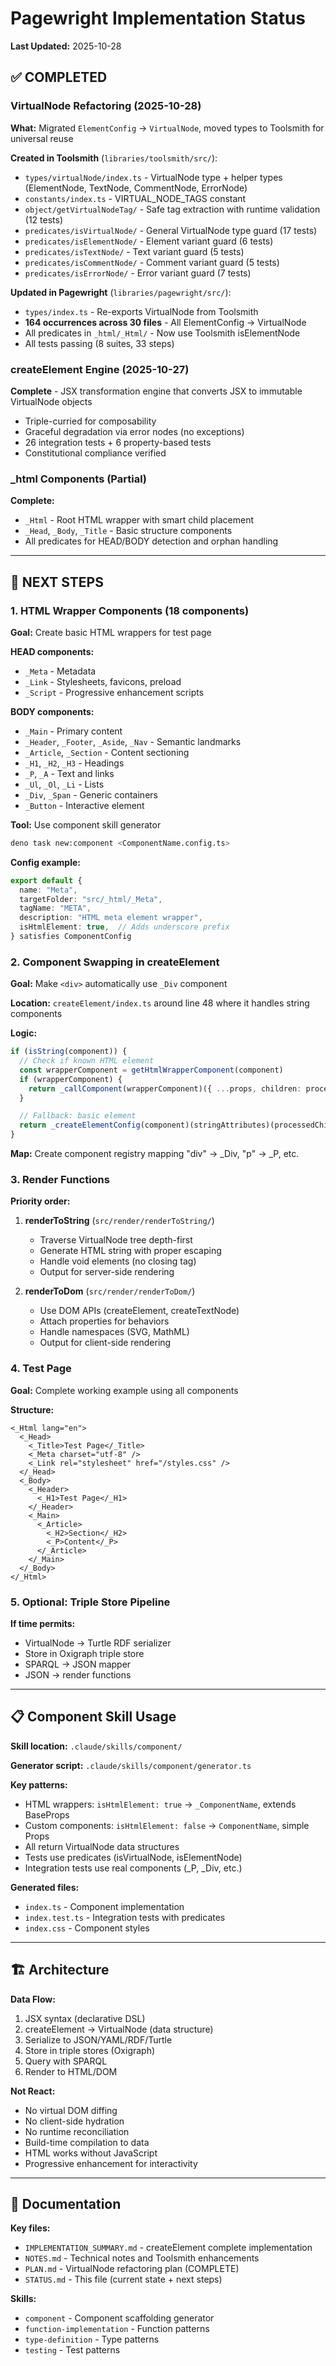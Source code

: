 # Pagewright Implementation Status

**Last Updated:** 2025-10-28

## ✅ COMPLETED

### VirtualNode Refactoring (2025-10-28)

**What:** Migrated `ElementConfig` → `VirtualNode`, moved types to Toolsmith for universal reuse

**Created in Toolsmith** (`libraries/toolsmith/src/`):
- `types/virtualNode/index.ts` - VirtualNode type + helper types (ElementNode, TextNode, CommentNode, ErrorNode)
- `constants/index.ts` - VIRTUAL_NODE_TAGS constant
- `object/getVirtualNodeTag/` - Safe tag extraction with runtime validation (12 tests)
- `predicates/isVirtualNode/` - General VirtualNode type guard (17 tests)
- `predicates/isElementNode/` - Element variant guard (6 tests)
- `predicates/isTextNode/` - Text variant guard (5 tests)
- `predicates/isCommentNode/` - Comment variant guard (5 tests)
- `predicates/isErrorNode/` - Error variant guard (7 tests)

**Updated in Pagewright** (`libraries/pagewright/src/`):
- `types/index.ts` - Re-exports VirtualNode from Toolsmith
- **164 occurrences across 30 files** - All ElementConfig → VirtualNode
- All predicates in `_html/_Html/` - Now use Toolsmith isElementNode
- All tests passing (8 suites, 33 steps)

### createElement Engine (2025-10-27)

**Complete** - JSX transformation engine that converts JSX to immutable VirtualNode objects
- Triple-curried for composability
- Graceful degradation via error nodes (no exceptions)
- 26 integration tests + 6 property-based tests
- Constitutional compliance verified

### _html Components (Partial)

**Complete:**
- `_Html` - Root HTML wrapper with smart child placement
- `_Head`, `_Body`, `_Title` - Basic structure components
- All predicates for HEAD/BODY detection and orphan handling

---

## 🔄 NEXT STEPS

### 1. HTML Wrapper Components (18 components)

**Goal:** Create basic HTML wrappers for test page

**HEAD components:**
- `_Meta` - Metadata
- `_Link` - Stylesheets, favicons, preload
- `_Script` - Progressive enhancement scripts

**BODY components:**
- `_Main` - Primary content
- `_Header`, `_Footer`, `_Aside`, `_Nav` - Semantic landmarks
- `_Article`, `_Section` - Content sectioning
- `_H1`, `_H2`, `_H3` - Headings
- `_P`, `_A` - Text and links
- `_Ul`, `_Ol`, `_Li` - Lists
- `_Div`, `_Span` - Generic containers
- `_Button` - Interactive element

**Tool:** Use component skill generator
```bash
deno task new:component <ComponentName.config.ts>
```

**Config example:**
```typescript
export default {
  name: "Meta",
  targetFolder: "src/_html/_Meta",
  tagName: "META",
  description: "HTML meta element wrapper",
  isHtmlElement: true,  // Adds underscore prefix
} satisfies ComponentConfig
```

### 2. Component Swapping in createElement

**Goal:** Make `<div>` automatically use `_Div` component

**Location:** `createElement/index.ts` around line 48 where it handles string components

**Logic:**
```typescript
if (isString(component)) {
  // Check if known HTML element
  const wrapperComponent = getHtmlWrapperComponent(component)
  if (wrapperComponent) {
    return _callComponent(wrapperComponent)({ ...props, children: processedChildren })
  }

  // Fallback: basic element
  return _createElementConfig(component)(stringAttributes)(processedChildren)
}
```

**Map:** Create component registry mapping "div" → _Div, "p" → _P, etc.

### 3. Render Functions

**Priority order:**

1. **renderToString** (`src/render/renderToString/`)
   - Traverse VirtualNode tree depth-first
   - Generate HTML string with proper escaping
   - Handle void elements (no closing tag)
   - Output for server-side rendering

2. **renderToDom** (`src/render/renderToDom/`)
   - Use DOM APIs (createElement, createTextNode)
   - Attach properties for behaviors
   - Handle namespaces (SVG, MathML)
   - Output for client-side rendering

### 4. Test Page

**Goal:** Complete working example using all components

**Structure:**
```tsx
<_Html lang="en">
  <_Head>
    <_Title>Test Page</_Title>
    <_Meta charset="utf-8" />
    <_Link rel="stylesheet" href="/styles.css" />
  </_Head>
  <_Body>
    <_Header>
      <_H1>Test Page</_H1>
    </_Header>
    <_Main>
      <_Article>
        <_H2>Section</_H2>
        <_P>Content</_P>
      </_Article>
    </_Main>
  </_Body>
</_Html>
```

### 5. Optional: Triple Store Pipeline

**If time permits:**
- VirtualNode → Turtle RDF serializer
- Store in Oxigraph triple store
- SPARQL → JSON mapper
- JSON → render functions

---

## 📋 Component Skill Usage

**Skill location:** `.claude/skills/component/`

**Generator script:** `.claude/skills/component/generator.ts`

**Key patterns:**
- HTML wrappers: `isHtmlElement: true` → `_ComponentName`, extends BaseProps
- Custom components: `isHtmlElement: false` → `ComponentName`, simple Props
- All return VirtualNode data structures
- Tests use predicates (isVirtualNode, isElementNode)
- Integration tests use real components (_P, _Div, etc.)

**Generated files:**
- `index.ts` - Component implementation
- `index.test.ts` - Integration tests with predicates
- `index.css` - Component styles

---

## 🏗️ Architecture

**Data Flow:**
1. JSX syntax (declarative DSL)
2. createElement → VirtualNode (data structure)
3. Serialize to JSON/YAML/RDF/Turtle
4. Store in triple stores (Oxigraph)
5. Query with SPARQL
6. Render to HTML/DOM

**Not React:**
- No virtual DOM diffing
- No client-side hydration
- No runtime reconciliation
- Build-time compilation to data
- HTML works without JavaScript
- Progressive enhancement for interactivity

---

## 📖 Documentation

**Key files:**
- `IMPLEMENTATION_SUMMARY.md` - createElement complete implementation
- `NOTES.md` - Technical notes and Toolsmith enhancements
- `PLAN.md` - VirtualNode refactoring plan (COMPLETE)
- `STATUS.md` - This file (current state + next steps)

**Skills:**
- `component` - Component scaffolding generator
- `function-implementation` - Function patterns
- `type-definition` - Type patterns
- `testing` - Test patterns
